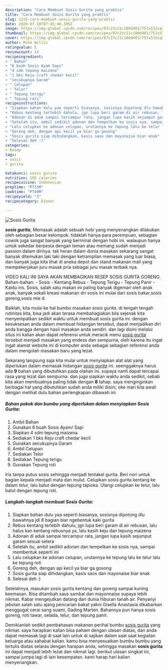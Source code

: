 ```yaml
---
description: "Cara Membuat Sosis Gurita yang praktis"
title: "Cara Membuat Sosis Gurita yang praktis"
slug: 1215-cara-membuat-sosis-gurita-yang-praktis
date: 2020-07-18T07:45:48.395Z
image: https://img-global.cpcdn.com/recipes/07c23c21c180d401/751x532cq70/sosis-gurita-foto-resep-utama.jpg
thumbnail: https://img-global.cpcdn.com/recipes/07c23c21c180d401/751x532cq70/sosis-gurita-foto-resep-utama.jpg
cover: https://img-global.cpcdn.com/recipes/07c23c21c180d401/751x532cq70/sosis-gurita-foto-resep-utama.jpg
author: Mike Willis
ratingvalue: 5
reviewcount: 14
recipeingredient:
- " Bahan"
- "6 buah Sosis Ayam Sapi"
- "4 sdm tepung maizena"
- "1 bks Keju craft chedar kecil"
- "secukupnya Garam"
- " Celupan"
- " Telor"
- " Tepung terigu"
- " Tepung roti"
recipeinstructions:
- "Siapkan bahan dulu yaa seperti biasanya, sosisnya dipotong dlu bawahnya jdi 8 bagian biar ngebentuk kaki gurita"
- "Rebus kentang terlebih dahulu, jgn lupa beri garam di air rebusan, lalu halus kan kentang rebusnya ya, lalu kasih keju dan tepung maizena"
- "Adonan di aduk sampai tercampur rata, jangan lupa kasih sejumput garam sesuai selera"
- "Setelah itu, ambil sedikit adonan dan tempelkan ke sosis nya, sampai membentuk seperti ini"
- "Lalu celupkan ke adonan celupan, urutannya ke tepung lalu ke telur lalu ke tepung roti"
- "Goreng deh, dengan api kecil ya biar ga gosong"
- "Sosis gurita siap dihidangkan, kasis saos dan mayonaise biar enak"
- "Selesai deh :)"
categories:
- Resep
tags:
- sosis
- gurita

katakunci: sosis gurita 
nutrition: 195 calories
recipecuisine: Indonesian
preptime: "PT33M"
cooktime: "PT49M"
recipeyield: "3"
recipecategory: Dinner

---
```



![Sosis Gurita](https://img-global.cpcdn.com/recipes/07c23c21c180d401/751x532cq70/sosis-gurita-foto-resep-utama.jpg)

<b><i>sosis gurita</i></b>, Memasak adalah sebuah hobi yang menyenangkan dilakukan oleh sebagian besar kelompok. tidaklah hanya para perempuan, sebagian cowok juga sangat banyak yang berminat dengan hobi ini. walaupun hanya untuk sekedar berpesta dengan teman atau memang sudah menjadi passion dalam dirinya. tak heran dalam dunia masakan sekarang sangat banyak ditemukan laki laki dengan ketrampilan memasak yang luar biasa, dan banyak juga kita lihat di aneka depot dan stand makanan mall yang mempekerjakan juru masak pria sebagai juru masak terbaik nya.

VIDEO KALI INI SAYA AKAN MEMBAGIKAN RESEP SOSIS GURITA GORENG. Bahan-bahan: - Sosis - Kentang Rebus - Tepung Terigu - Tepung Panir - Kaldu ins. Sosis, salah satu makan ini paling banyak digemari oleh anak anak, banyak sekali kreasi makanan dri sosis ini mulai dari sosis bakar,sosis goreng,sosis mie d.

Baiklah, kita mulai ke hal bumbu masakan <i>sosis gurita</i>. di tengah tengah rutinitas kita, bisa jadi akan terasa membahagiakan bila sejenak kita menyempatkan sedikit waktu untuk membuat sosis gurita ini. dengan kesuksesan anda dalam membuat hidangan tersebut, dapat menjadikan diri anda bangga dengan hasil masakan anda sendiri. dan lagi disini melalui situs ini kalian akan dapat referensi untuk meracik menu <u>sosis gurita</u> tersebut menjadi masakan yang endess dan sempurna, oleh karena itu ingat ingat alamat website ini di komputer anda sebagai sebagian referensi anda dalam mengolah masakan baru yang lezat.


Sekarang langsung saja kita mulai untuk menyiapkan alat alat yang diperlukan dalam memasak hidangan <u><i>sosis gurita</i></u> ini. seenggaknya harus ada <b>9</b> bahan yang dibutuhkan pada olahan ini. supaya nanti dapat tercapai rasa yang lezat dan sempurna. dan juga siapkan waktu anda sedikit, sebab kita akan membuatnya paling tidak dengan <b>8</b> tahap. saya menginginkan berbagai hal yang dibutuhkan sudah anda miliki disini, oke mari kita awali dengan melihat dulu bahan perlengkapan dibawah ini.

<!--inarticleads1-->

##### Bahan pokok dan bumbu yang diperlukan dalam menyiapkan Sosis Gurita:

1. Ambil  Bahan
1. Gunakan 6 buah Sosis Ayam/ Sapi
1. Siapkan 4 sdm tepung maizena
1. Sediakan 1 bks Keju craft chedar kecil
1. Gunakan secukupnya Garam
1. Ambil  Celupan
1. Sediakan  Telor
1. Sediakan  Tepung terigu
1. Gunakan  Tepung roti


Iris tanpa putus sosis sehingga menjadi tentakel gurita. Beri nori untuk bagian kepala menjadi mata dan mulut. Celupkan sosis gurita kentang ke dalam telur, lalu balut dengan tepung tapioka. Ulangi celupkan ke telur, lalu balut dengan tepung roti. 

<!--inarticleads2-->

##### Langkah-langkah membuat Sosis Gurita:

1. Siapkan bahan dulu yaa seperti biasanya, sosisnya dipotong dlu bawahnya jdi 8 bagian biar ngebentuk kaki gurita
1. Rebus kentang terlebih dahulu, jgn lupa beri garam di air rebusan, lalu halus kan kentang rebusnya ya, lalu kasih keju dan tepung maizena
1. Adonan di aduk sampai tercampur rata, jangan lupa kasih sejumput garam sesuai selera
1. Setelah itu, ambil sedikit adonan dan tempelkan ke sosis nya, sampai membentuk seperti ini
1. Lalu celupkan ke adonan celupan, urutannya ke tepung lalu ke telur lalu ke tepung roti
1. Goreng deh, dengan api kecil ya biar ga gosong
1. Sosis gurita siap dihidangkan, kasis saos dan mayonaise biar enak
1. Selesai deh :)


Setelahnya, masukan sosis gurita kentang dan goreng sampai kuning keemasan. Bisa ditambah saus sambal dan mayonnaise supaya lebih nikmat. Kabar mengejutkan datang dari dunia hiburan tanah air. Penyanyi jebolan salah satu ajang pencarian bakat yakni Gisella Anastasia dikabarkan menggugat cerai sang suami, Gading Marten. Bahannya pun hanya sosis goreng, roti tawar, selada, telur, dan tepung panir. 

Demikianlah sedikit pembahasan makanan perihal bumbu <u>sosis gurita</u> yang nikmat. saya harapkan kalian bisa paham dengan ulasan diatas, dan anda dapat memasak lagi di saat lain untuk di sajikan dalam saat saat kegiatan keluarga atau sahabat kalian. kamu bisa menyesuaikan bumbu bumbu yang tertulis diatas selaras dengan harapan anda, sehingga masakan <b>sosis gurita</b> ini dapat menjadi lebih lezat dan nikmat lagi. berikut ulasan singkat ini, sampai jumpa lagi di lain kesempatan. kami harap hari kalian menyenangkan.
